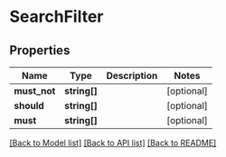 # SearchFilter

## Properties
Name | Type | Description | Notes
------------ | ------------- | ------------- | -------------
**must_not** | **string[]** |  | [optional] 
**should** | **string[]** |  | [optional] 
**must** | **string[]** |  | [optional] 

[[Back to Model list]](../README.md#documentation-for-models) [[Back to API list]](../README.md#documentation-for-api-endpoints) [[Back to README]](../README.md)


